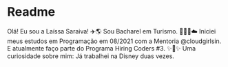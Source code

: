 # Readme
Olá! Eu sou a Laíssa Saraiva! ✈️🌎 Sou Bacharel em Turismo. 👩🏽‍💻☁️ Iniciei meus estudos em Programação em 08/2021 com a Mentoria @cloudgirlsin. E atualmente faço parte do Programa Hiring Coders #3. ✨🏰✨ Uma curiosidade sobre mim: Já trabalhei na Disney duas vezes.
